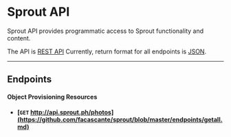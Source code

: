# Sprout API

Sprout API provides programmatic access to Sprout functionality and content.

The API is [REST API](http://en.wikipedia.org/wiki/Representational_State_Transfer "RESTful")
Currently, return format for all endpoints is [JSON](http://json.org/ "JSON").


***

## Endpoints

#### Object Provisioning Resources

- **[<code>GET</code> http://api.sprout.ph/photos](https://github.com/facascante/sprout/blob/master/endpoints/getall.md)**
